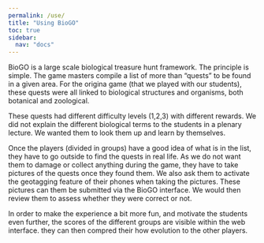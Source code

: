 ```yaml
---
permalink: /use/
title: "Using BioGO"
toc: true
sidebar:
  nav: "docs"
---
```



BioGO is a large scale biological treasure hunt framework. The principle is simple. The game masters compile a list of more than  “quests” to be found in a given area. For the origina game (that we played with our students), these quests were all linked to biological structures and organisms, both botanical and zoological. 

These quests had different difficulty levels (1,2,3) with different rewards. We did not explain the different biological terms to the students in a plenary lecture. We wanted them to look them up and learn by themselves.

Once the players (divided in groups) have a good idea of what is in the list, they have to go outside to find the quests in real life. As we do not want them to damage or collect anything during the game, they have to take pictures of the quests once they found them. We also ask them to activate the geotagging feature of their phones when taking the pictures. These pictures can them be submitted via the BioGO interface. We would then review them to assess whether they were correct or not.

In order to make the experience a bit more fun, and motivate the students even further, the scores of the different groups are visible within the web interface. they can then compred their how evolution to the other players. 